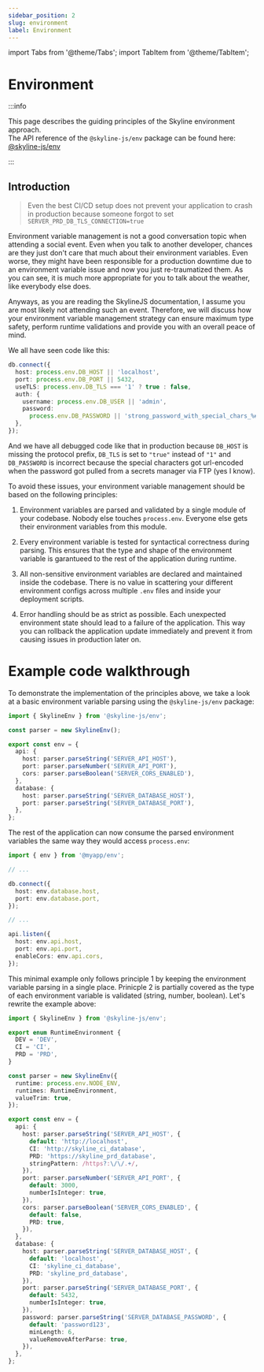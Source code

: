 ```yaml
---
sidebar_position: 2
slug: environment
label: Environment
---
```


import Tabs from '@theme/Tabs';
import TabItem from '@theme/TabItem';

# Environment

:::info

This page describes the guiding principles of the Skyline environment approach. <br />
The API reference of the `@skyline-js/env` package can be found here: [@skyline-js/env](/docs/api-reference/env)

:::

## Introduction

> Even the best CI/CD setup does not prevent your application to crash in production because someone forgot to set `SERVER_PRD_DB_TLS_CONNECTION=true`

Environment variable management is not a good conversation topic when attending a social event. Even when you talk to another developer, chances are they just don't care that much about their environment variables.
Even worse, they might have been responsible for a production downtime due to an environment variable issue and now you just re-traumatized them. As you can see, it is much more appropriate for you to talk about the weather, like everybody else does.

Anyways, as you are reading the SkylineJS documentation, I assume you are most likely not attending such an event. Therefore, we will discuss how your environment variable management strategy can ensure maximum type safety, perform runtime validations and provide you with an overall peace of mind.

We all have seen code like this:

```ts
db.connect({
  host: process.env.DB_HOST || 'localhost',
  port: process.env.DB_PORT || 5432,
  useTLS: process.env.DB_TLS === '1' ? true : false,
  auth: {
    username: process.env.DB_USER || 'admin',
    password:
      process.env.DB_PASSWORD || 'strong_password_with_special_chars_%#!',
  },
});
```

And we have all debugged code like that in production because `DB_HOST` is missing the protocol prefix, `DB_TLS` is set to `"true"` instead of `"1"` and `DB_PASSWORD` is incorrect because the special characters got url-encoded when the password got pulled from a secrets manager via FTP (yes I know).

To avoid these issues, your environment variable management should be based on the following principles:

1. Environment variables are parsed and validated by a single module of your codebase. Nobody else touches `process.env`. Everyone else gets their environment variables from this module.

2. Every environment variable is tested for syntactical correctness during parsing. This ensures that the type and shape of the environment variable is garantueed to the rest of the application during runtime.

3. All non-sensitive environment variables are declared and maintained inside the codebase. There is no value in scattering your different environment configs across multiple `.env` files and inside your deployment scripts.

4. Error handling should be as strict as possible. Each unexpected environment state should lead to a failure of the application. This way you can rollback the application update immediately and prevent it from causing issues in production later on.

# Example code walkthrough

To demonstrate the implementation of the principles above, we take a look at a basic environment variable parsing using the `@skyline-js/env` package:

```ts
import { SkylineEnv } from '@skyline-js/env';

const parser = new SkylineEnv();

export const env = {
  api: {
    host: parser.parseString('SERVER_API_HOST'),
    port: parser.parseNumber('SERVER_API_PORT'),
    cors: parser.parseBoolean('SERVER_CORS_ENABLED'),
  },
  database: {
    host: parser.parseString('SERVER_DATABASE_HOST'),
    port: parser.parseString('SERVER_DATABASE_PORT'),
  },
};
```

The rest of the application can now consume the parsed environment variables the same way they would access `process.env`:

```ts
import { env } from '@myapp/env';

// ...

db.connect({
  host: env.database.host,
  port: env.database.port,
});

// ...

api.listen({
  host: env.api.host,
  port: env.api.port,
  enableCors: env.api.cors,
});
```

This minimal example only follows principle 1 by keeping the environment variable parsing in a single place. Prinicple 2 is partially covered as the type of each environment variable is validated (string, number, boolean). Let's rewrite the example above:

```ts
import { SkylineEnv } from '@skyline-js/env';

export enum RuntimeEnvironment {
  DEV = 'DEV',
  CI = 'CI',
  PRD = 'PRD',
}

const parser = new SkylineEnv({
  runtime: process.env.NODE_ENV,
  runtimes: RuntimeEnvironment,
  valueTrim: true,
});

export const env = {
  api: {
    host: parser.parseString('SERVER_API_HOST', {
      default: 'http://localhost',
      CI: 'http://skyline_ci_database',
      PRD: 'https://skyline_prd_database',
      stringPattern: /https?:\/\/.+/,
    }),
    port: parser.parseNumber('SERVER_API_PORT', {
      default: 3000,
      numberIsInteger: true,
    }),
    cors: parser.parseBoolean('SERVER_CORS_ENABLED', {
      default: false,
      PRD: true,
    }),
  },
  database: {
    host: parser.parseString('SERVER_DATABASE_HOST', {
      default: 'localhost',
      CI: 'skyline_ci_database',
      PRD: 'skyline_prd_database',
    }),
    port: parser.parseString('SERVER_DATABASE_PORT', {
      default: 5432,
      numberIsInteger: true,
    }),
    password: parser.parseString('SERVER_DATABASE_PASSWORD', {
      default: 'password123',
      minLength: 6,
      valueRemoveAfterParse: true,
    }),
  },
};
```

<!--
Example "email" and "file upload" that are lazy initialized and if not validated at application start can cause issues later on when they get used.

## Derived state

The environment is not the time to derive any state/ configs.
The env should be an exact representation of your env vars.
decryption/ encryption

RuntimeEnvironemt -> DEV, CI, PRD
base64 encoding etc?

Example: Redis host + port. You might have 10 features that want to create a redis connection
-->
